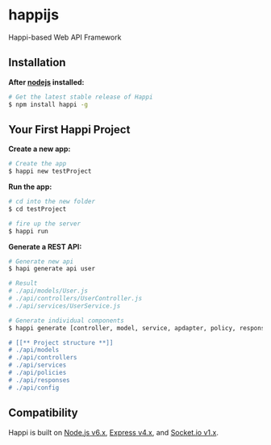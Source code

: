 # happijs
Happi-based Web API Framework


## Installation

**After [nodejs](http://nodejs.org) installed:**

```sh
# Get the latest stable release of Happi
$ npm install happi -g
```

## Your First Happi Project

**Create a new app:**

```sh
# Create the app
$ happi new testProject
```

**Run the app:**

```sh
# cd into the new folder
$ cd testProject

# fire up the server
$ happi run
```

**Generate a REST API:**


```sh
# Generate new api
$ hapi generate api user

# Result
# ./api/models/User.js
# ./api/controllers/UserController.js
# ./api/services/UserService.js

# Generate individual components
$ happi generate [controller, model, service, apdapter, policy, response, config] << component name >>

# [[** Project structure **]]
# ./api/models
# ./api/controllers
# ./api/services
# ./api/policies
# ./api/responses
# ./api/config
```

## Compatibility

Happi is built on [Node.js v6.x](http://nodejs.org/), [Express v4.x](http://expressjs.com/), and [Socket.io v1.x](http://socket.io/).

